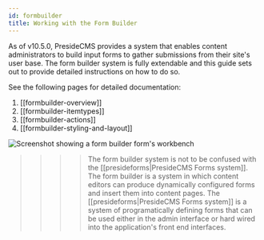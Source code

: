 ```yaml
---
id: formbuilder
title: Working with the Form Builder
---
```


As of v10.5.0, PresideCMS provides a system that enables content administrators to build input forms to gather submissions from their site's user base. The form builder system is fully extendable and this guide sets out to provide detailed instructions on how to do so.

See the following pages for detailed documentation:

1. [[formbuilder-overview]]
2. [[formbuilder-itemtypes]]
3. [[formbuilder-actions]]
4. [[formbuilder-styling-and-layout]]

![Screenshot showing a form builder form's workbench](images/screenshots/formbuilder_workbench.jpg)

>>>> The form builder system is not to be confused with the [[presideforms|PresideCMS Forms system]]. The form builder is a system in which content editors can produce dynamically configured forms and insert them into content pages. The [[presideforms|PresideCMS Forms system]] is a system of programatically defining forms that can be used either in the admin interface or hard wired into the application's front end interfaces.
